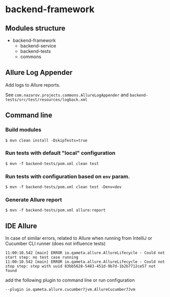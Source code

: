 # backend-framework

## Modules structure

+ backend-framework
    - backend-service
    - backend-tests
    - commons

## Allure Log Appender

Add logs to Allure reports.

See `com.nazarov.projects.commons.AllureLogAppender`
and `backend-tests/src/test/resources/logback.xml`

## Command line

### Build modules

```shell
$ mvn clean install -DskipTests=true
```

### Run tests with default "local" configuration

```shell
$ mvn -f backend-tests/pom.xml clean test
```

### Run tests with configuration based on `env` param.

```shell
$ mvn -f backend-tests/pom.xml clean test -Denv=dev
```

### Generate Allure report

```shell
$ mvn -f backend-tests/pom.xml allure:report
```

## IDE Allure

In case of similar errors, related to Allure when running from IntelliJ or Cucumber CLI runner (does
not influence tests)

```
11:00:10.542 [main] ERROR io.qameta.allure.AllureLifecycle - Could not start step: no test case running
11:00:10.542 [main] ERROR io.qameta.allure.AllureLifecycle - Could not stop step: step with uuid 83bb5628-5483-451d-9b7d-1b2b7712ce57 not found
```

add the following plugin to command line or run configuration

```
--plugin io.qameta.allure.cucumber7jvm.AllureCucumber7Jvm
```

